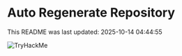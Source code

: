 # Auto Regenerate Repository

This README was last updated: 2025-10-14 04:44:55

 ![TryHackMe](https://tryhackme.com/badge/533634)